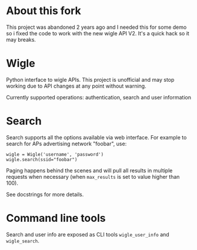 # About this fork

This project was abandoned 2 years ago and I needed this for some demo so i fixed the code to work with the new wigle API V2. It's a quick hack so it may breaks.

# Wigle

Python interface to wigle APIs. This project is unofficial and may stop working
due to API changes at any point without warning.

Currently supported operations: authentication, search and user information

# Search

Search supports all the options available via web interface. For example to
search for APs advertising network "foobar", use:

    wigle = Wigle('username', 'password')
    wigle.search(ssid="foobar")

Paging happens behind the scenes and will pull all results in multiple requests
when necessary (when `max_results` is set to value higher than 100).

See docstrings for more details.

# Command line tools

Search and user info are exposed as CLI tools `wigle_user_info` and
`wigle_search`.
